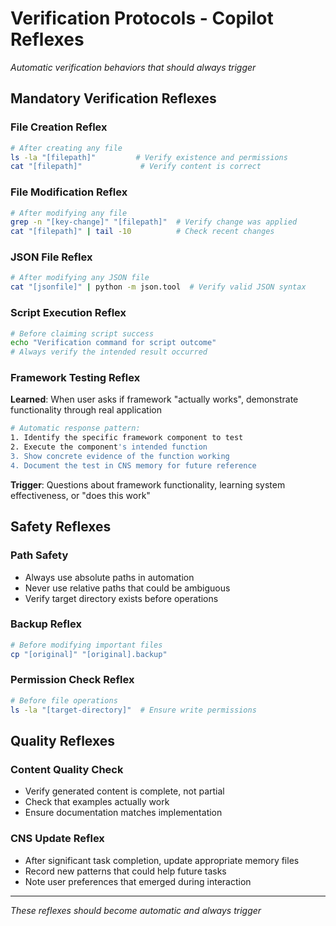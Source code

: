 # Verification Protocols - Copilot Reflexes
*Automatic verification behaviors that should always trigger*

## Mandatory Verification Reflexes

### File Creation Reflex
```bash
# After creating any file
ls -la "[filepath]"         # Verify existence and permissions
cat "[filepath]"             # Verify content is correct
```

### File Modification Reflex
```bash
# After modifying any file
grep -n "[key-change]" "[filepath]"  # Verify change was applied
cat "[filepath]" | tail -10          # Check recent changes
```

### JSON File Reflex
```bash
# After modifying any JSON file
cat "[jsonfile]" | python -m json.tool  # Verify valid JSON syntax
```

### Script Execution Reflex
```bash
# Before claiming script success
echo "Verification command for script outcome"
# Always verify the intended result occurred
```

### Framework Testing Reflex
**Learned**: When user asks if framework "actually works", demonstrate functionality through real application
```bash
# Automatic response pattern:
1. Identify the specific framework component to test
2. Execute the component's intended function
3. Show concrete evidence of the function working
4. Document the test in CNS memory for future reference
```
**Trigger**: Questions about framework functionality, learning system effectiveness, or "does this work"

## Safety Reflexes

### Path Safety
- Always use absolute paths in automation
- Never use relative paths that could be ambiguous
- Verify target directory exists before operations

### Backup Reflex
```bash
# Before modifying important files
cp "[original]" "[original].backup"
```

### Permission Check Reflex
```bash
# Before file operations
ls -la "[target-directory]"  # Ensure write permissions
```

## Quality Reflexes

### Content Quality Check
- Verify generated content is complete, not partial
- Check that examples actually work
- Ensure documentation matches implementation

### CNS Update Reflex
- After significant task completion, update appropriate memory files
- Record new patterns that could help future tasks
- Note user preferences that emerged during interaction

---
*These reflexes should become automatic and always trigger*
